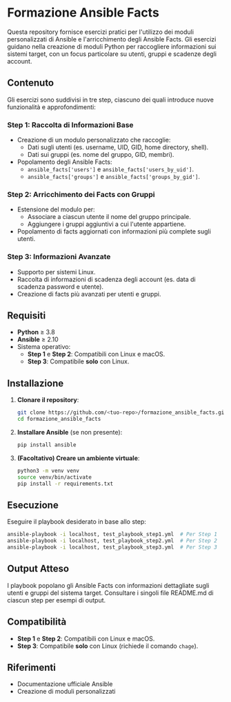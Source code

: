 # Formazione Ansible Facts

Questa repository fornisce esercizi pratici per l'utilizzo dei moduli personalizzati di Ansible e l'arricchimento degli Ansible Facts. Gli esercizi guidano nella creazione di moduli Python per raccogliere informazioni sui sistemi target, con un focus particolare su utenti, gruppi e scadenze degli account.

## Contenuto

Gli esercizi sono suddivisi in tre step, ciascuno dei quali introduce nuove funzionalità e approfondimenti:

### **Step 1: Raccolta di Informazioni Base**
- Creazione di un modulo personalizzato che raccoglie:
  - Dati sugli utenti (es. username, UID, GID, home directory, shell).
  - Dati sui gruppi (es. nome del gruppo, GID, membri).
- Popolamento degli Ansible Facts:
  - `ansible_facts['users']` e `ansible_facts['users_by_uid']`.
  - `ansible_facts['groups']` e `ansible_facts['groups_by_gid']`.

### **Step 2: Arricchimento dei Facts con Gruppi**
- Estensione del modulo per:
  - Associare a ciascun utente il nome del gruppo principale.
  - Aggiungere i gruppi aggiuntivi a cui l'utente appartiene.
- Popolamento di facts aggiornati con informazioni più complete sugli utenti.

### **Step 3: Informazioni Avanzate**
- Supporto per sistemi Linux.
- Raccolta di informazioni di scadenza degli account (es. data di scadenza password e utente).
- Creazione di facts più avanzati per utenti e gruppi.

## Requisiti

- **Python** ≥ 3.8
- **Ansible** ≥ 2.10
- Sistema operativo:
  - **Step 1** e **Step 2**: Compatibili con Linux e macOS.
  - **Step 3**: Compatibile **solo** con Linux.

## Installazione

1. **Clonare il repository**:
   ```bash
   git clone https://github.com/<tuo-repo>/formazione_ansible_facts.git
   cd formazione_ansible_facts
   ```

2. **Installare Ansible** (se non presente):
   ```bash
   pip install ansible
   ```

3. **(Facoltativo) Creare un ambiente virtuale**:
   ```bash
   python3 -m venv venv
   source venv/bin/activate
   pip install -r requirements.txt
   ```

## Esecuzione

Eseguire il playbook desiderato in base allo step:
   ```bash
   ansible-playbook -i localhost, test_playbook_step1.yml  # Per Step 1
   ansible-playbook -i localhost, test_playbook_step2.yml  # Per Step 2
   ansible-playbook -i localhost, test_playbook_step3.yml  # Per Step 3
   ```

## Output Atteso

I playbook popolano gli Ansible Facts con informazioni dettagliate sugli utenti e gruppi del sistema target. Consultare i singoli file README.md di ciascun step per esempi di output.

## Compatibilità

- **Step 1** e **Step 2**: Compatibili con Linux e macOS.
- **Step 3**: Compatibile **solo** con Linux (richiede il comando `chage`).

## Riferimenti

- Documentazione ufficiale Ansible
- Creazione di moduli personalizzati
